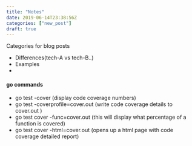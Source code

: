 ```yaml
---
title: "Notes"
date: 2019-06-14T23:38:56Z
categories: ["new_post"]
draft: true
---
```


Categories for blog posts

* Differences(tech-A vs tech-B..)
* Examples
* 

#### go commands
* go test <package> -cover  (display code coverage numbers)
* go test <package> -coverprofile=cover.out (write code coverage details to cover.out )
* go test cover -func=cover.out (this will display what percentage of a function is covered)
* go test cover -html=cover.out (opens up a html page with code coverage detailed report)